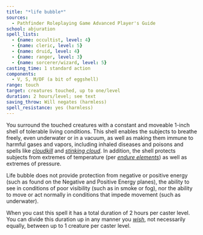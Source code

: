 ```yaml
---
title: "*life bubble*"
sources:
  - Pathfinder Roleplaying Game Advanced Player's Guide
school: abjuration
spell_lists:
  - {name: occultist, level: 4}
  - {name: cleric, level: 5}
  - {name: druid, level: 4}
  - {name: ranger, level: 3}
  - {name: sorcerer/wizard, level: 5}
casting_time: 1 standard action
components:
  - V, S, M/DF (a bit of eggshell)
range: touch
target: creatures touched, up to one/level
duration: 2 hours/level; see text
saving_throw: Will negates (harmless)
spell_resistance: yes (harmless)
---
```


You surround the touched creatures with a constant and moveable 1-inch shell of tolerable living conditions. This shell enables the subjects to breathe freely, even underwater or in a vacuum, as well as making them immune to harmful gases and vapors, including inhaled diseases and poisons and spells like [*cloudkill*](/spells/cloudkill/) and [*stinking cloud*](/spells/stinking-cloud/). In addition, the shell protects subjects from extremes of temperature (per [*endure elements*](/spells/endure-elements/)) as well as extremes of pressure.

Life bubble does not provide protection from negative or positive energy (such as found on the Negative and Positive Energy planes), the ability to see in conditions of poor visibility (such as in smoke or fog), nor the ability to move or act normally in conditions that impede movement (such as underwater).

When you cast this spell it has a total duration of 2 hours per caster level. You can divide this duration up in any manner you [*wish*](/spells/wish/), not necessarily equally, between up to 1 creature per caster level.

